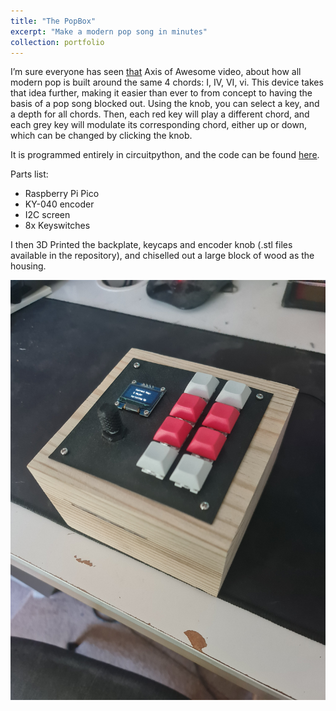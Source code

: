 ```yaml
---
title: "The PopBox"
excerpt: "Make a modern pop song in minutes"
collection: portfolio
---
```


I’m sure everyone has seen [that](https://www.youtube.com/watch?v=oOlDewpCfZQ) Axis of Awesome video, about how all modern pop is built around the same 4 chords: I, IV, VI, vi.
This device takes that idea further, making it easier than ever to from concept to having the basis of a pop song blocked out. 
Using the knob, you can select a key, and a depth for all chords. Then, each red key will play a different chord, and each grey key will modulate its corresponding chord, either up or down, which can be changed by clicking the knob.

It is programmed entirely in circuitpython, and the code can be found [here](https://github.com/tomjowen/PopBox).

Parts list:
* Raspberry Pi Pico
* KY-040 encoder
* I2C screen
* 8x Keyswitches
  
I then 3D Printed the backplate, keycaps and encoder knob (.stl files available in the repository), and chiselled out a large block of wood as the housing.  

![PopBox](/images/PopBox.jpg)
